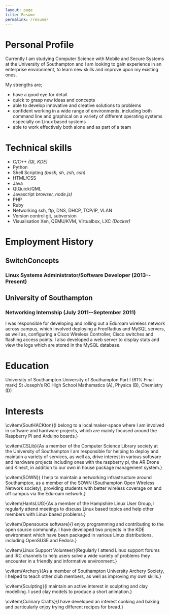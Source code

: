 ```yaml
---
layout: page
title: Resume
permalink: /resume/
---
```


Personal Profile
================

Currently I am studying Computer Science with Mobile and Secure Systems at the University of
Southampton and I am looking to gain experience in an enterprise environment, to learn new skills
and improve upon my existing ones.

My strengths are;

- have a good eye for detail
- quick to grasp new ideas and concepts
- able to develop innovative and creative solutions to problems
- confident working in a wide range of environments, including both
  command line and graphical on a variety of different operating
  systems especially on Linux based systems
- able to work effectively both alone and as part of a team

Technical skills
================

- C/C++ *(Qt, KDE)*
- Python
- Shell Scripting *(bash, sh, zsh, csh)*
- HTML/CSS
- Java
- QtQuick/QML
- Javascript *browser, node.js)*
- PHP
- Ruby
- Networking ssh, ftp, DNS, DHCP, TCP/IP, VLAN
- Version control git, subversion
- Visualisation Xen, QEMU/KVM, Virtualbox, LXC *(Docker)*

Employment History
==================

## SwitchConcepts
### Linux Systems Administrator/Software Developer (2013--Present)

## University of Southampton
### Networking Internship (July 2011--September 2011)

I was responsible for developing and rolling out a Eduroam wireless network across campus, which
involved deploying a FreeRadius and MySQL servers, as well as, configuring a Cisco Wireless
Controller, Cisco switches and flashing access points. I also developed a web server to display
stats and view the logs which are stored in the MySQL database.

Education
=========

 University of Southampton University of
Southampton Part I (61% Final mark) St Joseph’s
RC High School Mathematics (A), Physics (B), Chemistry
(D)

Interests
=========

\cvitem{SoutHACKton}{I belong to a local maker-space where I am involved in
software and hardware projects, which are mainly focused around the Raspberry
Pi and Arduino boards.}

\cvitem{CSLib}{As a member of the Computer Science Library society at the
University of Southampton I am responsible for helping to deploy and maintain a
variety of services, as well as, drive interest in various software and
hardware projects including ones with the raspberry pi, the AR Drone and
Kinect, in addition to our own in house package management system.}

\cvitem{SOWN}{ I help to maintain a networking infrastructure around
Southampton, as a member of the SOWN (Southampton Open Wireless Network
society), providing students with better wireless coverage on and off campus
via the Eduroam network.}

\cvitem{HantsLUG}{As a member of the Hampshire Linux User Group, I regularly
attend meetings to discuss Linux based topics and help other members with Linux
based problems.}

\cvitem{Opensource software}{I enjoy programming and contributing to the open
source community. I have developed two projects in the KDE environment which
have been packaged in various Linux distributions, including OpenSUSE and
Fedora.}

\cvitem{Linux Support Volunteer}{Regularly I attend Linux support forums and IRC
channels to help users solve a wide variety of problems they encounter in a
friendly and informative environment.}

\cvitem{Archery}{As a member of Southampton University Archery Society, I
helped to teach other club members, as well as improving my own skills.}

\cvitem{Sculpting}{I maintain an active interest in sculpting and clay
modelling. I used clay models to produce a short animation.}

\cvitem{Culinary Crafts}{I have developed an interest cooking and baking and
particularly enjoy trying different recipes for bread.}

